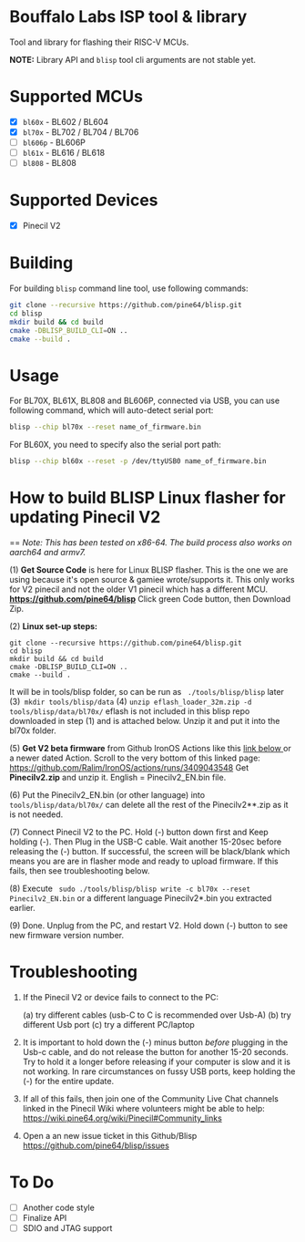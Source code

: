 # Bouffalo Labs ISP tool & library

Tool and library for flashing their RISC-V MCUs.

**NOTE:** Library API and `blisp` tool cli arguments are not stable yet.

# Supported MCUs

- [X] `bl60x` - BL602 / BL604
- [X] `bl70x` - BL702 / BL704 / BL706 
- [ ] `bl606p` - BL606P
- [ ] `bl61x` - BL616 / BL618
- [ ] `bl808` - BL808

# Supported Devices
- [X] Pinecil V2

# Building
For building `blisp` command line tool, use following commands:

```bash
git clone --recursive https://github.com/pine64/blisp.git
cd blisp
mkdir build && cd build
cmake -DBLISP_BUILD_CLI=ON ..
cmake --build .
```

# Usage

For BL70X, BL61X, BL808 and BL606P, connected via USB, you can use following command, which will auto-detect serial port:

```bash
blisp --chip bl70x --reset name_of_firmware.bin
```

For BL60X, you need to specify also the serial port path:

```bash
blisp --chip bl60x --reset -p /dev/ttyUSB0 name_of_firmware.bin
```

# How to build BLISP Linux flasher for updating Pinecil V2
==
_Note: This has been tested on x86-64. The build process also works on aarch64 and armv7._

(1) **Get Source Code** is here for Linux BLISP flasher. This is the one we are using because it's open source & gamiee wrote/supports it. This only works for  V2 pinecil and not the older V1 pinecil which has a different MCU.
**https://github.com/pine64/blisp**
Click green Code button, then Download  Zip.

(2) **Linux set-up steps:**
```
git clone --recursive https://github.com/pine64/blisp.git
cd blisp
mkdir build && cd build
cmake -DBLISP_BUILD_CLI=ON ..
cmake --build .
```
It will be in tools/blisp folder, so can be run as  ` ./tools/blisp/blisp` later
(3)` mkdir tools/blisp/data`
(4) `unzip eflash_loader_32m.zip -d tools/blisp/data/bl70x/`
eflash is not included in this blisp repo downloaded in step (1) and is attached below.
Unzip it and put it into the bl70x folder.

(5) **Get V2 beta firmware** from Github IronOS Actions like this [ link  below ](https://github.com/Ralim/IronOS/actions/runs/3409043548) or a newer dated Action.
Scroll to the very bottom of this linked page: https://github.com/Ralim/IronOS/actions/runs/3409043548
Get **Pinecilv2.zip** and unzip it.  English =  Pinecilv2_EN.bin file.

(6)  Put the  Pinecilv2_EN.bin (or other language) into  `tools/blisp/data/bl70x/`
can delete all the rest of the Pinecilv2**.zip as it is not needed.

(7) Connect Pinecil V2 to the PC. Hold (-) button down first and Keep holding (-).
Then Plug in the USB-C cable. Wait another 15-20sec before releasing the (-) button.
If successful,  the screen will be black/blank which means you are are in flasher mode and ready to upload firmware.
If this fails, then see troubleshooting below.

(8) Execute    ` sudo ./tools/blisp/blisp write -c bl70x --reset Pinecilv2_EN.bin`
or a different language Pinecilv2*.bin you extracted earlier.

(9)  Done. Unplug from the PC, and restart V2. Hold down (-) button to see new firmware version number.


# Troubleshooting
1. If the Pinecil V2 or device fails to connect to the PC:

    (a) try different cables (usb-C to C is recommended over Usb-A)
    (b) try different Usb port
    (c) try a different PC/laptop
    
2. It is important to hold down the (-) minus button _before_ plugging in the Usb-c cable, and do not release the button for another 15-20 seconds. Try to hold it a longer before releasing if your computer is slow and it is not working. In rare circumstances on fussy USB ports, keep holding the (-) for the entire update.
3. If all of this fails, then join one of the Community Live Chat channels linked in the Pinecil Wiki where volunteers might be able to help: https://wiki.pine64.org/wiki/Pinecil#Community_links
4. Open a an new issue ticket in this Github/Blisp https://github.com/pine64/blisp/issues


# To Do

- [ ] Another code style
- [ ] Finalize API
- [ ] SDIO and JTAG support
